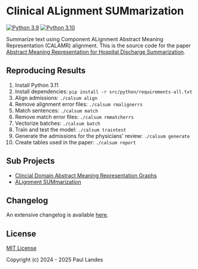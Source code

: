 # Clinical ALignment SUMmarization

[![Python 3.9][python39-badge]][python39-link]
[![Python 3.10][python310-badge]][python310-link]

Summarize text using Component ALignment Abstract Meaning Representation
(CALAMR) alignment.  This is the source code for the paper [Abstract Meaning
Representation for Hospital Discharge Summarization].


## Reproducing Results

1. Install Python 3.11
1. Install dependencies: `pip install -r src/python/requirements-all.txt`
1. Align admissions: `./calsum align`
1. Remove alignment error files: `./calsum rmalignerrs`
1. Match sentences: `./calsum match`
1. Remove match error files: `./calsum rmmatcherrs`
1. Vectorize batches: `./calsum batch`
1. Train and test the model: `./calsum traintest`
1. Generate the admissions for the physicians' review: `./calsum generate`
1. Create tables used in the paper: `./calsum report`


## Sub Projects

* [Clincial Domain Abstract Meaning Representation Graphs](https://github.com/plandes/clinicamr)
* [ALignment SUMmarization](https://github.com/plandes/alsum)


## Changelog

An extensive changelog is available [here](CHANGELOG.md).


## License

[MIT License](LICENSE.md)

Copyright (c) 2024 - 2025 Paul Landes


<!-- links -->
[python39-badge]: https://img.shields.io/badge/python-3.9-blue.svg
[python39-link]: https://www.python.org/downloads/release/python-390
[python310-badge]: https://img.shields.io/badge/python-3.10-blue.svg
[python310-link]: https://www.python.org/downloads/release/python-310

[Abstract Meaning Representation for Hospital Discharge Summarization]: https://arxiv.org/pdf/2506.14101
